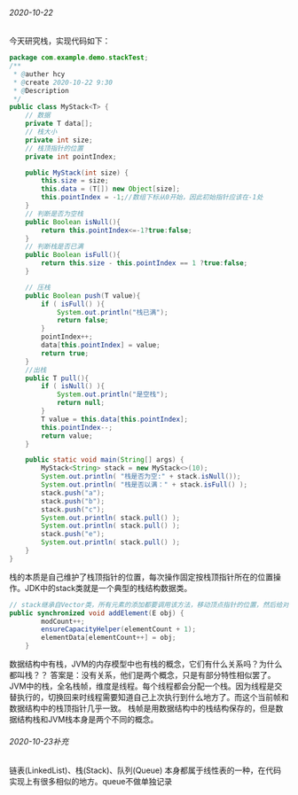 ###### 2020-10-22
今天研究栈，实现代码如下：
```java
package com.example.demo.stackTest;
/**
 * @auther hcy
 * @create 2020-10-22 9:30
 * @Description
 */
public class MyStack<T> {
    // 数据
    private T data[];
    // 栈大小
    private int size;
    // 栈顶指针的位置
    private int pointIndex;

    public MyStack(int size) {
        this.size = size;
        this.data = (T[]) new Object[size];
        this.pointIndex = -1;//数组下标从0开始，因此初始指针应该在-1处
    }
    // 判断是否为空栈
    public Boolean isNull(){
        return this.pointIndex<=-1?true:false;
    }
    // 判断栈是否已满
    public Boolean isFull(){
        return this.size - this.pointIndex == 1 ?true:false;
    }

    // 压栈
    public Boolean push(T value){
        if ( isFull() ){
            System.out.println("栈已满");
            return false;
        }
        pointIndex++;
        data[this.pointIndex] = value;
        return true;
    }
    //出栈
    public T pull(){
        if ( isNull() ){
            System.out.println("是空栈");
            return null;
        }
        T value = this.data[this.pointIndex];
        this.pointIndex--;
        return value;
    }

    public static void main(String[] args) {
        MyStack<String> stack = new MyStack<>(10);
        System.out.println( "栈是否为空:" + stack.isNull());
        System.out.println( "栈是否以满：" + stack.isFull() );
        stack.push("a");
        stack.push("b");
        stack.push("c");
        System.out.println( stack.pull() );
        System.out.println( stack.pull() );
        stack.push("e");
        System.out.println( stack.pull() );
    }
}
```
栈的本质是自己维护了栈顶指针的位置，每次操作固定按栈顶指针所在的位置操作。JDK中的stack类就是一个典型的栈结构数据类。
```java
// stack继承自Vector类，所有元素的添加都要调用该方法，移动顶点指针的位置，然后给对应数组下标赋值
public synchronized void addElement(E obj) {
        modCount++;
        ensureCapacityHelper(elementCount + 1);
        elementData[elementCount++] = obj;
    }
```
数据结构中有栈，JVM的内存模型中也有栈的概念，它们有什么关系吗？为什么都叫栈？？
答案是：没有关系，他们是两个概念，只是有部分特性相似罢了。
JVM中的栈，全名栈帧，维度是线程。每个线程都会分配一个栈。因为线程是交替执行的，切换回来时线程需要知道自己上次执行到什么地方了。而这个当前帧和数据结构中的栈顶指针几乎一致。
栈帧是用数据结构中的栈结构保存的，但是数据结构栈和JVM栈本身是两个不同的概念。

###### 2020-10-23补充
链表(LinkedList)、栈(Stack)、队列(Queue) 本身都属于线性表的一种，在代码实现上有很多相似的地方。queue不做单独记录
